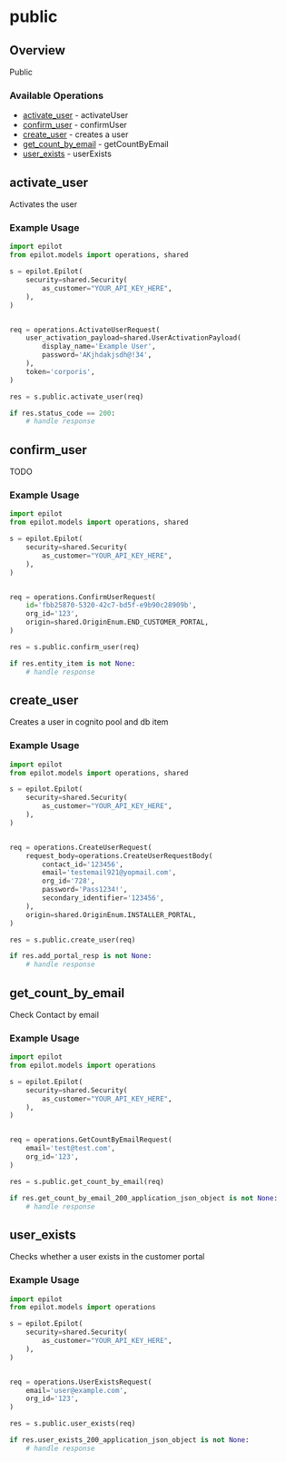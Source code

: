 # public

## Overview

Public

### Available Operations

* [activate_user](#activate_user) - activateUser
* [confirm_user](#confirm_user) - confirmUser
* [create_user](#create_user) - creates a user
* [get_count_by_email](#get_count_by_email) - getCountByEmail
* [user_exists](#user_exists) - userExists

## activate_user

Activates the user

### Example Usage

```python
import epilot
from epilot.models import operations, shared

s = epilot.Epilot(
    security=shared.Security(
        as_customer="YOUR_API_KEY_HERE",
    ),
)


req = operations.ActivateUserRequest(
    user_activation_payload=shared.UserActivationPayload(
        display_name='Example User',
        password='AKjhdakjsdh@!34',
    ),
    token='corporis',
)

res = s.public.activate_user(req)

if res.status_code == 200:
    # handle response
```

## confirm_user

TODO

### Example Usage

```python
import epilot
from epilot.models import operations, shared

s = epilot.Epilot(
    security=shared.Security(
        as_customer="YOUR_API_KEY_HERE",
    ),
)


req = operations.ConfirmUserRequest(
    id='fbb25870-5320-42c7-bd5f-e9b90c28909b',
    org_id='123',
    origin=shared.OriginEnum.END_CUSTOMER_PORTAL,
)

res = s.public.confirm_user(req)

if res.entity_item is not None:
    # handle response
```

## create_user

Creates a user in cognito pool and db item

### Example Usage

```python
import epilot
from epilot.models import operations, shared

s = epilot.Epilot(
    security=shared.Security(
        as_customer="YOUR_API_KEY_HERE",
    ),
)


req = operations.CreateUserRequest(
    request_body=operations.CreateUserRequestBody(
        contact_id='123456',
        email='testemail921@yopmail.com',
        org_id='728',
        password='Pass1234!',
        secondary_identifier='123456',
    ),
    origin=shared.OriginEnum.INSTALLER_PORTAL,
)

res = s.public.create_user(req)

if res.add_portal_resp is not None:
    # handle response
```

## get_count_by_email

Check Contact by email

### Example Usage

```python
import epilot
from epilot.models import operations

s = epilot.Epilot(
    security=shared.Security(
        as_customer="YOUR_API_KEY_HERE",
    ),
)


req = operations.GetCountByEmailRequest(
    email='test@test.com',
    org_id='123',
)

res = s.public.get_count_by_email(req)

if res.get_count_by_email_200_application_json_object is not None:
    # handle response
```

## user_exists

Checks whether a user exists in the customer portal

### Example Usage

```python
import epilot
from epilot.models import operations

s = epilot.Epilot(
    security=shared.Security(
        as_customer="YOUR_API_KEY_HERE",
    ),
)


req = operations.UserExistsRequest(
    email='user@example.com',
    org_id='123',
)

res = s.public.user_exists(req)

if res.user_exists_200_application_json_object is not None:
    # handle response
```
